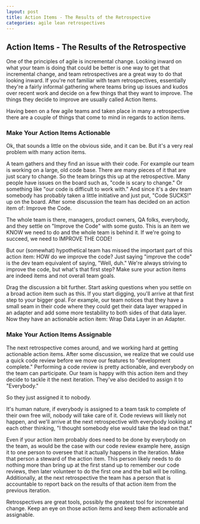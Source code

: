 ```yaml
---
layout: post
title: Action Items - The Results of the Retrospective
categories: agile lean retrospectives
---
```

## Action Items - The Results of the Retrospective

One of the principles of agile is incremental change. Looking inward on what your team is doing that could be better is one way to get that incremental change, and team retrospectives are a great way to do that looking inward. If you're not familiar with team retrospectives, essentially they're a fairly informal gathering where teams bring up issues and kudos over recent work and decide on a few things that they want to improve. The things they decide to improve are usually called Action Items.

Having been on a few agile teams and taken place in many a retrospective there are a couple of things that come to mind in regards to action items.

### Make Your Action Items Actionable

Ok, that sounds a little on the obvious side, and it can be. But it's a very real problem with many action items.

A team gathers and they find an issue with their code. For example our team is working on a large, old code base. There are many pieces of it that are just scary to change. So the team brings this up at the retrospective. Many people have issues on the board such as, "code is scary to change." Or something like "our code is difficult to work with." And since it's a dev team somebody has probably taken a little initiative and just put, "Code SUCKS!" up on the board. After some discussion the team has decided on an action item of: Improve the Code.

The whole team is there, managers, product owners, QA folks, everybody, and they settle on "Improve the Code" with some gusto. This is an item we KNOW we need to do and the whole team is behind it. If we're going to succeed, we need to IMPROVE THE CODE!

But our (somewhat) hypothetical team has missed the important part of this action item: HOW do we improve the code? Just saying "improve the code" is the dev team equivalent of saying, "Well, duh." We're always striving to improve the code, but what's that first step? Make sure your action items are indeed items and not overall team goals.

Drag the discussion a bit further. Start asking questions when you settle on a broad action item such as this. If you start digging, you'll arrive at that first step to your bigger goal. For example, our team notices that they have a small seam in their code where they could get their data layer wrapped in an adapter and add some more testability to both sides of that data layer. Now they have an actionable action item: Wrap Data Layer in an Adapter.

### Make Your Action Items Assignable

The next retrospective comes around, and we working hard at getting actionable action items. After some discussion, we realize that we could use a quick code review before we move our features to "development complete." Performing a code review is pretty actionable, and everybody on the team can participate. Our team is happy with this action item and they decide to tackle it the next iteration. They've also decided to assign it to "Everybody."

So they just assigned it to nobody.

It's human nature, if everybody is assigned to a team task to complete of their own free will, nobody will take care of it. Code reviews will likely not happen, and we'll arrive at the next retrospective with everybody looking at each other thinking, "I thought somebody else would take the lead on that."

Even if your action item probably does need to be done by everybody on the team, as would be the case with our code review example here, assign it to one person to oversee that it actually happens in the iteration. Make that person a steward of the action item. This person likely needs to do nothing more than bring up at the first stand up to remember our code reviews, then later volunteer to do the first one and the ball will be rolling. Additionally, at the next retrospective the team has a person that is accountable to report back on the results of that action item from the previous iteration.

Retrospectives are great tools, possibly the greatest tool for incremental change. Keep an eye on those action items and keep them actionable and assignable.
